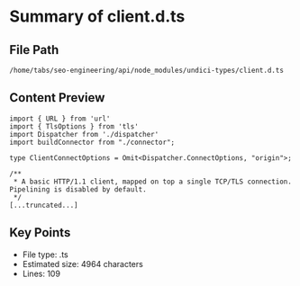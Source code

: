 # Summary of client.d.ts
  
## File Path
`/home/tabs/seo-engineering/api/node_modules/undici-types/client.d.ts`

## Content Preview
```
import { URL } from 'url'
import { TlsOptions } from 'tls'
import Dispatcher from './dispatcher'
import buildConnector from "./connector";

type ClientConnectOptions = Omit<Dispatcher.ConnectOptions, "origin">;

/**
 * A basic HTTP/1.1 client, mapped on top a single TCP/TLS connection. Pipelining is disabled by default.
 */
[...truncated...]
```

## Key Points
- File type: .ts
- Estimated size: 4964 characters
- Lines: 109
